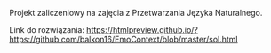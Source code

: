 Projekt zaliczeniowy na zajęcia z Przetwarzania Języka Naturalnego.

Link do rozwiązania: https://htmlpreview.github.io/?https://github.com/balkon16/EmoContext/blob/master/sol.html
